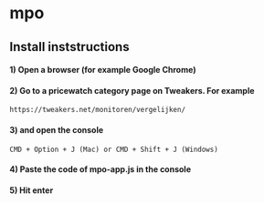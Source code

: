 # mpo

## Install inststructions

#### 1) Open a browser (for example Google Chrome)

#### 2) Go to a pricewatch category page on Tweakers. For example

```
https://tweakers.net/monitoren/vergelijken/
```


#### 3) and open the console

```
CMD + Option + J (Mac) or CMD + Shift + J (Windows)
```


#### 4) Paste the code of mpo-app.js in the console


#### 5) Hit enter


